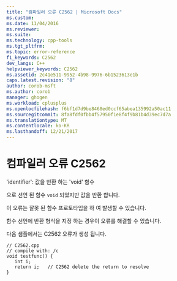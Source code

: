 ```yaml
---
title: "컴파일러 오류 C2562 | Microsoft Docs"
ms.custom: 
ms.date: 11/04/2016
ms.reviewer: 
ms.suite: 
ms.technology: cpp-tools
ms.tgt_pltfrm: 
ms.topic: error-reference
f1_keywords: C2562
dev_langs: C++
helpviewer_keywords: C2562
ms.assetid: 2c41e511-9952-4b98-9976-6b1523613e1b
caps.latest.revision: "8"
author: corob-msft
ms.author: corob
manager: ghogen
ms.workload: cplusplus
ms.openlocfilehash: f6bf1d7d9be8468ed0ccf65abea135992a50ac11
ms.sourcegitcommit: 8fa8fdf0fbb4f57950f1e8f4f9b81b4d39ec7d7a
ms.translationtype: MT
ms.contentlocale: ko-KR
ms.lasthandoff: 12/21/2017
---
```

# <a name="compiler-error-c2562"></a>컴파일러 오류 C2562
'identifier': 값을 반환 하는 'void' 함수  
  
 으로 선언 된 함수 `void` 되었지만 값을 반환 합니다.  
  
 이 오류는 잘못 된 함수 프로토타입을 하 여 발생할 수 있습니다.  
  
 함수 선언에 반환 형식을 지정 하는 경우이 오류를 해결할 수 있습니다.  
  
 다음 샘플에서는 C2562 오류가 생성 됩니다.  
  
```  
// C2562.cpp  
// compile with: /c  
void testfunc() {  
   int i;  
   return i;   // C2562 delete the return to resolve  
}  
```